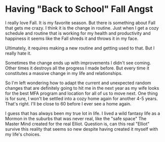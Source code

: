 # Having "Back to School" Fall Angst

I really love Fall. It is my favorite season. But there is something
about Fall that gets me crazy. I think it is the change in routine. Just
when I get a cozy schedule and routine that is working for my health and
productivity and happiness it seems like the Fall shreds it and throws
it in my face.

Ultimately, it requires making a new routine and getting used to that.
But I really hate it.

Sometimes the change ends up with improvements I didn't see coming.
Other times it destroys all the progress I made before. But every time
it constitutes a massive change in my life and relationships.

So I'm left wondering how to adapt the current and unexpected random
changes that are definitely going to hit me in the next year as my wife
looks for the best MFA program and location for all of us to move next.
One thing is for sure, I won't be settled into a cozy home again for
another 4-5 years. That's right. I'll be close to 60 before I ever see a
home again.

I guess that has always been my true lot in life. I lived a
wild fantasy life as a Mormon in the suburbs that was never real, like
the "safe space" The Master Mind created for the real Elliot. Question
is, can this real "Elliot" survive this reality that seems so new
despite having created it myself with my life's choices.
